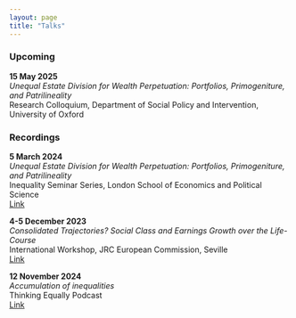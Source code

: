 ```yaml
---
layout: page
title: "Talks"
---
```


### Upcoming

**15 May 2025** <br>
*Unequal Estate Division for Wealth Perpetuation: Portfolios, Primogeniture, and Patrilineality* <br> Research Colloquium, Department of Social Policy and Intervention, University of Oxford <br>

### Recordings

**5 March 2024** <br>
*Unequal Estate Division for Wealth Perpetuation: Portfolios, Primogeniture, and Patrilineality* <br>
Inequality Seminar Series, London School of Economics and Political Science <br> [Link](https://www.youtube.com/watch?v=jg6wQqTk2qI) <br>

**4-5 December 2023** <br>
*Consolidated Trajectories? Social Class and Earnings Growth over the Life-Course* <br>
International Workshop, JRC European Commission, Seville <br> [Link](https://joint-research-centre.ec.europa.eu/digclass/digclass-international-workshop-social-class-analysis-digital-age-new-approaches-and-perspectives-2023-12-04_en) <br>

**12 November 2024** <br>
*Accumulation of inequalities* <br>
Thinking Equally Podcast <br> [Link](https://www.youtube.com/watch?v=bpQSjn-h3u0) <br>